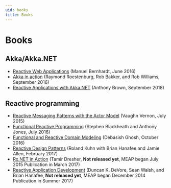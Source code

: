 ```yaml
---
uid: books
title: Books
---
```


# Books

## Akka/Akka.NET

* [Reactive Web Applications](https://www.manning.com/books/reactive-web-applications) (Manuel Bernhardt, June 2016)
* [Akka in action](https://www.manning.com/books/akka-in-action) (Raymond Roestenburg, Rob Bakker, and Rob Williams, September 2016)
* [Reactive Applications with Akka.NET](https://www.manning.com/books/reactive-applications-with-akka-net) (Anthony Brown, September 2018)

## Reactive programming

* [Reactive Messaging Patterns with the Actor Model](https://www.amazon.com/dp/B011S8YC5G) (Vaughn Vernon, July 2015)
* [Functional Reactive Programming](https://www.manning.com/books/functional-reactive-programming) (Stephen Blackheath and Anthony Jones, July 2016)
* [Functional and Reactive Domain Modeling](https://www.manning.com/books/functional-and-reactive-domain-modeling) (Debasish Ghosh, October 2016)
* [Reactive Design Patterns](https://www.manning.com/books/reactive-design-patterns) (Roland Kuhn with Brian Hanafee and Jamie Allen, February 2017)
* [Rx.NET in Action](https://www.manning.com/books/rx-dot-net-in-action) (Tamir Dresher, **Not released yet**, MEAP began July 2015 Publication in March 2017)
* [Reactive Application Development](https://www.manning.com/books/reactive-application-development) (Duncan K. DeVore, Sean Walsh, and Brian Hanafee, **Not released yet**, MEAP began December 2014 Publication in Summer 2017)
